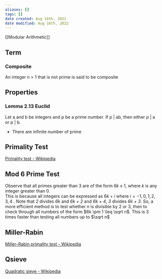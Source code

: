 ```yaml
---
aliases: []
tags: []
date created: Aug 16th, 2022
date modified: Aug 16th, 2022
---
```

[[Modular Arithmetic]]

## Term
### Composite
An integer n > 1 that is not prime is said to be composite

## Properties
### Lemma 2.13 Euclid
Let a and b be integers and p be a prime number. If p | ab, then either p | a or p | b.

- There are infinite number of prime

## Primality Test
[Primality test - Wikipedia](https://en.wikipedia.org/wiki/Primality_test)

## Mod 6 Prime Test
Observe that all primes greater than 3 are of the form $6k \pm 1$, where _k_ is any integer greater than 0.  
This is because all integers can be expressed as $6k + i$ where $i = -1, 0, 1, 2, 3, 4$ . Note that *2* divides *6k* and *6k + 2* and *6k + 4*, *3* divides *6k + 3*. So, a more efficient method is to test whether _n_ is divisible by 2 or 3, then to check through all numbers of the form $6k \pm 1 \leq \sqrt n$. This is 3 times faster than testing all numbers up to $\sqrt n$

## Miller-Rabin
[Miller–Rabin primality test - Wikipedia](https://en.wikipedia.org/wiki/Miller%E2%80%93Rabin_primality_test)

## Qsieve
[Quadratic sieve - Wikipedia](https://en.wikipedia.org/wiki/Quadratic_sieve)